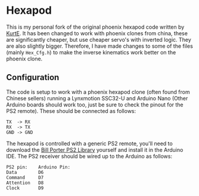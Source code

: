 # Hexapod
This is my personal fork of the original phoenix hexapod code written by [KurtE](https://github.com/KurtE).
It has been changed to work with phoenix clones from china, these are significantly cheaper, but use cheaper servo's with inverted logic. They are also slightly bigger. Therefore, I have made changes to some of the files (mainly `Hex_Cfg.h`) to make the inverse kinematics work better on the phoenix clone.

## Configuration
The code is setup to work with a phoenix hexapod clone (often found from Chinese sellers) running a Lynxmotion SSC32-U and Arduino Nano (Other Arduino boards should work too, just be sure to check the pinout for the PS2 remote). These should be connected as follows:
```
TX	-> RX
RX	-> TX
GND	-> GND
```
The hexapod is controlled with a generic PS2 remote, you'll need to download the [Bill Porter PS2 Library](http://www.billporter.info/2010/06/05/playstation-2-controller-arduino-library-v1-0/) yourself and install it in the Arduino IDE. The PS2 receiver should be wired up to the Arduino as follows:
```
PS2 pin:	Arduino Pin:
Data		D6
Command		D7
Attention	D8
Clock		D9
```
